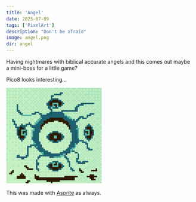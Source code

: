 ```yaml
---
title: 'Angel'
date: 2025-07-09
tags: ['PixelArt']
description: "Don't be afraid"
image: angel.png
dir: angel
---
```


Having nightmares with biblical accurate angels and this comes out
maybe a mini-boss for a little game?

Pico8 looks interesting...

![An biblical accurate angel... or somethign like that](angel.png)

This was made with [Asprite](https://www.aseprite.org/) as always.



